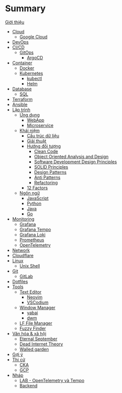 # Summary

[Giới thiệu](intro.md)

- [Cloud](cloud/index.md)
  - [Google Cloud](cloud/gcp.md)
- [DevOps](devops/index.md)
- [CI/CD](cicd/index.md)
  - [GitOps](cicd/gitops.md)
    - [ArgoCD](cicd/argocd.md)
- [Container](container/index.md)
  - [Docker](container/docker.md)
  - [Kubernetes](container/k8s.md)
    - [kubectl](container/kubectl.md)
    - [Helm](container/helm.md)
- [Database]()
  - [SQL](database/sql.md)
- [Terraform](terraform/index.md)
- [Ansible](ansible/index.md)
- [Lập trình](programming/index.md)
  - [Ứng dụng]()
    - [WebApp]()
    - [Microservice]()
  - [Khái niệm]()
    - [Cấu trúc dữ liệu](programming/data-structure.md)
    - [Giải thuật](programming/algorithm.md)
    - [Hướng đối tượng](programming/oop.md)
      - [Clean Code]()
      - [Object Oriented Analysis and Design]()
      - [Software Development Design Principles]()
      - [SOLID Principles](programming/solid.md)
      - [Design Patterns](programming/design-patterns.md)
      - [Anti Patterns]()
      - [Refactoring]()
    - [12 Factors](programming/12factors.md)
  - [Ngôn ngữ]()
    - [JavaScript](programming/javascript.md)
    - [Python](programming/python.md)
    - [Java](programming/java.md)
    - [Go](programming/go.md)
- [Monitoring](monitor/index.md)
  - [Grafana](monitor/grafana.md)
  - [Grafana Tempo](monitor/tempo.md)
  - [Grafana Loki](monitor/loki.md)
  - [Prometheus](monitor/prometheus.md)
  - [OpenTelemetry](monitor/otel.md)
- [Network](network/index.md)
- [Cloudflare](cloudflare/index.md)
- [Linux](linux/index.md)
  - [Unix Shell](tools/shell.md)
- [Git](git/index.md)
  - [GitLab](git/gitlab.md)
- [Dotfiles](dotfiles/index.md)
- [Tools]()
  - [Text Editor](tools/index.md)
    - [Neovim](tools/neovim.md)
    - [VSCodium](tools/vscodium.md)
  - [Window Manager](tools/wm.md)
    - [yabai](tools/yabai.md)
    - [dwm](tools/dwm.md)
  - [LF File Manager](tools/lf.md)
  - [Fuzzy Finder](tools/fzf.md)
- [Văn hóa & xã hội](social/index.md)
  - [Eternal September](social/eternal-september.md)
  - [Dead Internet Theory](social/dead-internet.md)
  - [Walled garden](social/wallgarden.md)
- [Gợi ý](recommendation/index.md)
- [Thi cử](get-certified/index.md)
  - [CKA](get-certified/cka.md)
  - [GCP](get-certified/gcp.md)
- [Nháp]()
  - [LAB - OpenTelemetry và Tempo](drafts/lab-otel.md)
  - [Backend](drafts/backend.md)
